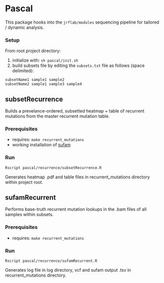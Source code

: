 # Pascal
This package hooks into the ```jrflab/modules``` sequencing pipeline for tailored / dynamic analysis.

### Setup

From root project directory:

1. initialize with: ```sh pascal/init.sh```
2. build subsets file by editing the ```subsets.txt``` file as follows (space delimited):

```
subsetName1 sample1 sample2
subsetName2 sample1 sample3 sample4
```

## subsetRecurrence
Builds a prevelance-ordered, subsetted heatmap + table of recurrent mutations from the master recurrent mutation table.

### Prerequisites

* requires: ```make recurrent_mutations```
* working installation of [sufam](https://github.com/inodb/sufam)

### Run
```Rscript pascal/recurrence/subsetRecurrence.R```

Generates heatmap .pdf and table files in recurrent_mutations directory within project root.

## sufamRecurrent
Performs base-truth recurrent mutation lookups in the .bam files of all samples within subsets.

### Prerequisites

* requires: ```make recurrent_mutations```

### Run
```Rscript pascal/recurrence/sufamRecurrent.R```

Generates log file in log directory, vcf and sufam output .tsv in recurrent_mutations directory.
